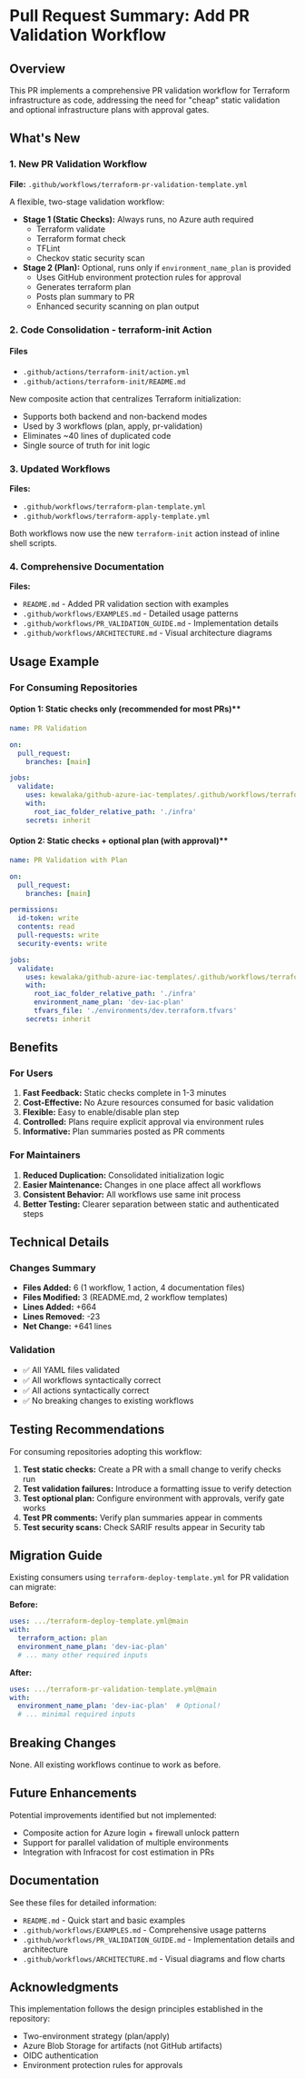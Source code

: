 # Pull Request Summary: Add PR Validation Workflow

## Overview

This PR implements a comprehensive PR validation workflow for Terraform infrastructure as code, addressing the need for "cheap" static validation and optional infrastructure plans with approval gates.

## What's New

### 1. New PR Validation Workflow

**File:** `.github/workflows/terraform-pr-validation-template.yml`

A flexible, two-stage validation workflow:

- **Stage 1 (Static Checks):** Always runs, no Azure auth required
  - Terraform validate
  - Terraform format check
  - TFLint
  - Checkov static security scan
- **Stage 2 (Plan):** Optional, runs only if `environment_name_plan` is provided
  - Uses GitHub environment protection rules for approval
  - Generates terraform plan
  - Posts plan summary to PR
  - Enhanced security scanning on plan output

### 2. Code Consolidation - terraform-init Action

#### Files

- `.github/actions/terraform-init/action.yml`
- `.github/actions/terraform-init/README.md`

New composite action that centralizes Terraform initialization:

- Supports both backend and non-backend modes
- Used by 3 workflows (plan, apply, pr-validation)
- Eliminates ~40 lines of duplicated code
- Single source of truth for init logic

### 3. Updated Workflows

**Files:**

- `.github/workflows/terraform-plan-template.yml`
- `.github/workflows/terraform-apply-template.yml`

Both workflows now use the new `terraform-init` action instead of inline shell scripts.

### 4. Comprehensive Documentation

**Files:**

- `README.md` - Added PR validation section with examples
- `.github/workflows/EXAMPLES.md` - Detailed usage patterns
- `.github/workflows/PR_VALIDATION_GUIDE.md` - Implementation details
- `.github/workflows/ARCHITECTURE.md` - Visual architecture diagrams

## Usage Example

### For Consuming Repositories

#### Option 1: Static checks only (recommended for most PRs)**

```yaml
name: PR Validation

on:
  pull_request:
    branches: [main]

jobs:
  validate:
    uses: kewalaka/github-azure-iac-templates/.github/workflows/terraform-pr-validation-template.yml@main
    with:
      root_iac_folder_relative_path: './infra'
    secrets: inherit
```

#### Option 2: Static checks + optional plan (with approval)**

```yaml
name: PR Validation with Plan

on:
  pull_request:
    branches: [main]

permissions:
  id-token: write
  contents: read
  pull-requests: write
  security-events: write

jobs:
  validate:
    uses: kewalaka/github-azure-iac-templates/.github/workflows/terraform-pr-validation-template.yml@main
    with:
      root_iac_folder_relative_path: './infra'
      environment_name_plan: 'dev-iac-plan'
      tfvars_file: './environments/dev.terraform.tfvars'
    secrets: inherit
```

## Benefits

### For Users

1. **Fast Feedback:** Static checks complete in 1-3 minutes
2. **Cost-Effective:** No Azure resources consumed for basic validation
3. **Flexible:** Easy to enable/disable plan step
4. **Controlled:** Plans require explicit approval via environment rules
5. **Informative:** Plan summaries posted as PR comments

### For Maintainers

1. **Reduced Duplication:** Consolidated initialization logic
2. **Easier Maintenance:** Changes in one place affect all workflows
3. **Consistent Behavior:** All workflows use same init process
4. **Better Testing:** Clearer separation between static and authenticated steps

## Technical Details

### Changes Summary

- **Files Added:** 6 (1 workflow, 1 action, 4 documentation files)
- **Files Modified:** 3 (README.md, 2 workflow templates)
- **Lines Added:** +664
- **Lines Removed:** -23
- **Net Change:** +641 lines

### Validation

- ✅ All YAML files validated
- ✅ All workflows syntactically correct
- ✅ All actions syntactically correct
- ✅ No breaking changes to existing workflows

## Testing Recommendations

For consuming repositories adopting this workflow:

1. **Test static checks:** Create a PR with a small change to verify checks run
2. **Test validation failures:** Introduce a formatting issue to verify detection
3. **Test optional plan:** Configure environment with approvals, verify gate works
4. **Test PR comments:** Verify plan summaries appear in comments
5. **Test security scans:** Check SARIF results appear in Security tab

## Migration Guide

Existing consumers using `terraform-deploy-template.yml` for PR validation can migrate:

**Before:**

```yaml
uses: .../terraform-deploy-template.yml@main
with:
  terraform_action: plan
  environment_name_plan: 'dev-iac-plan'
  # ... many other required inputs
```

**After:**

```yaml
uses: .../terraform-pr-validation-template.yml@main
with:
  environment_name_plan: 'dev-iac-plan'  # Optional!
  # ... minimal required inputs
```

## Breaking Changes

None. All existing workflows continue to work as before.

## Future Enhancements

Potential improvements identified but not implemented:

- Composite action for Azure login + firewall unlock pattern
- Support for parallel validation of multiple environments
- Integration with Infracost for cost estimation in PRs

## Documentation

See these files for detailed information:

- `README.md` - Quick start and basic examples
- `.github/workflows/EXAMPLES.md` - Comprehensive usage patterns
- `.github/workflows/PR_VALIDATION_GUIDE.md` - Implementation details and architecture
- `.github/workflows/ARCHITECTURE.md` - Visual diagrams and flow charts

## Acknowledgments

This implementation follows the design principles established in the repository:

- Two-environment strategy (plan/apply)
- Azure Blob Storage for artifacts (not GitHub artifacts)
- OIDC authentication
- Environment protection rules for approvals
